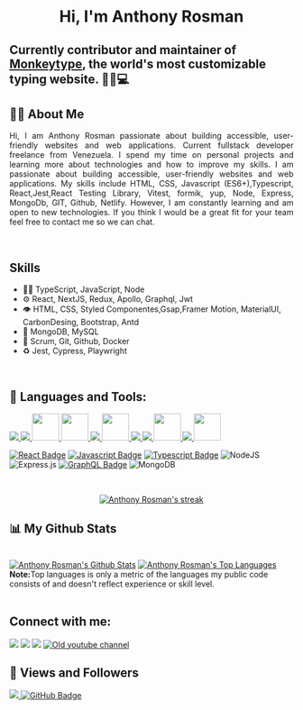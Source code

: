 <h1 align="center">Hi, I'm Anthony Rosman</h1>

## Currently contributor and maintainer of [Monkeytype](https://monkeytype.com), the world's most customizable typing website. 👨‍💻💻 

## 🙋‍♂️ About Me</br>

<p align="justify">
Hi, I am Anthony Rosman passionate about building accessible, user-friendly websites and web applications. Current fullstack developer freelance from Venezuela. I spend my time on personal projects and learning more about technologies and how to improve my skills. I am passionate about building accessible, user-friendly websites and web applications. My skills include HTML, CSS, Javascript (ES6+),Typescript, React,Jest,React Testing Library, Vitest, formik, yup, Node, Express, MongoDb, GIT, Github, Netlify. However, I am constantly learning and am open to new technologies. If you think I would be a great fit for your team feel free to contact me so we can chat.</p>
</br>

## Skills
- 👨‍💻 TypeScript, JavaScript, Node
- ⚙️ React, NextJS, Redux, Apollo, Graphql, Jwt
- 👁️ HTML, CSS, Styled Componentes,Gsap,Framer Motion, MaterialUI, CarbonDesing, Bootstrap, Antd
- 💽 MongoDB, MySQL
- :busts_in_silhouette: Scrum, Git, Github, Docker
- :recycle: Jest, Cypress, Playwright

</br>

## 🚀 Languages and Tools:

<p align="left"> 
    <a href="https://www.w3.org/html/" target="_blank"> <img src="https://img.icons8.com/color/48/000000/html-5.png"/> </a> 
    <a href="https://www.w3schools.com/css/" target="_blank"> <img src="https://img.icons8.com/color/48/000000/css3.png"/> </a>
    <a href="https://sass-lang.com/" target="_blank"> <img src="https://img.icons8.com/color/512/sass.png" style="width:48px; height:48px"/> </a>
    <a href="https://styled-components.com/" target="_blank"> <img src="https://styled-components.com/logo.png" style="width:48px; height:48px"/> </a>
    <a href="https://developer.mozilla.org/en-US/docs/Web/JavaScript" target="_blank"> <img src="https://img.icons8.com/color/48/000000/javascript.png"/> </a>
    <a href="https://www.typescriptlang.org/" target="_blank"> <img src="https://img.icons8.com/color/512/typescript.png" style="width:48px; height:48px"/> </a> 
    <a href="https://reactjs.org/" target="_blank"> <img src="https://img.icons8.com/color/48/000000/react-native.png"/> </a>
    <a href="https://redux.js.org" target="_blank"> <img src="https://img.icons8.com/color/48/000000/redux.png"/> </a>  
    <a href="https://graphql.org/" target="_blank"> <img src="https://img.icons8.com/color/512/graphql.png" style="width:48px; height:48px;"/> </a>  
    <a href="https://git-scm.com/" target="_blank"> <img src="https://img.icons8.com/color/48/000000/git.png"/> </a> 
    <a href="https://code.visualstudio.com/" target="_blank"> <img src="https://code.visualstudio.com/assets/branding/app-icon.png"style="width:48px; height:48px"/> </a>
</p>

[![React Badge](https://img.shields.io/badge/-React-61DBFB?style=for-the-badge&labelColor=black&logo=react&logoColor=61DBFB)](#)
[![Javascript Badge](https://img.shields.io/badge/-Javascript-F0DB4F?style=for-the-badge&labelColor=black&logo=javascript&logoColor=F0DB4F)](#)
[![Typescript Badge](https://img.shields.io/badge/-Typescript-007acc?style=for-the-badge&labelColor=black&logo=typescript&logoColor=007acc)](#)
![NodeJS](https://img.shields.io/badge/node.js-6DA55F?style=for-the-badge&logo=node.js&logoColor=green&labelColor=black)
![Express.js](https://img.shields.io/badge/express.js-%23404d59.svg?style=for-the-badge&logo=express&logoColor=%2361DAFB&labelColor=black)
[![GraphQL Badge](https://img.shields.io/badge/-GraphQl-e535ab?style=for-the-badge&labelColor=black&logo=node.js&logoColor=e535ab)](#)
![MongoDB](https://img.shields.io/badge/MongoDB-%234ea94b.svg?style=for-the-badge&logo=mongodb&logoColor=white&labelColor=black)

<br/>

<p align="center">
    <a href="https://github.com/D3press3dd/github-readme-streak-stats">
        <img title="🔥 Get streak stats for your profile at git.io/streak-stats" alt="Anthony Rosman's streak" src="https://github-readme-streak-stats.herokuapp.com/?user=D3press3dd&theme=black-ice&hide_border=true&stroke=0000&background=060A0CD0&"/>
    </a>
</p>

## 📊 My Github Stats

  <br/>
    <a href="https://github.com/D3press3dd/github-readme-stats"><img alt="Anthony Rosman's Github Stats" src="https://github-readme-stats.vercel.app/api?username=D3press3dd&show_icons=true&count_private=true&theme=react&hide_border=true&bg_color=0D1117" /></a>
  <a href="https://github.com/D3press3dd/github-readme-stats"><img alt="Anthony Rosman's Top Languages" src="https://github-readme-stats.vercel.app/api/top-langs/?username=D3press3dd&langs_count=8&count_private=true&layout=compact&theme=react&hide_border=true&bg_color=0D1117" /></a>
  <br/>
  <b>Note:</b>Top languages is only a metric of the languages my public code consists of and doesn't reflect experience or skill level.
  
<br/>
<br/>

## Connect with me:

<p align="left">

<a href = "https://www.linkedin.com/in/anthonyrosman/"><img src="https://img.icons8.com/fluent/48/000000/linkedin.png"/></a>
<a href = "https://twitter.com/Anthonyrosman"><img src="https://img.icons8.com/fluent/48/000000/twitter.png"/></a>
<a href = "https://www.instagram.com/anthonyrosman/"><img src="https://img.icons8.com/fluent/48/000000/instagram-new.png"/></a>
<a href = "http://bit.ly/D3press3d"><img src="https://img.icons8.com/color/48/000000/youtube-play.png" alt="Old youtube channel"/></a>

</p>

## 💖 Views and Followers

<a href="https://github.com/Meghna-DAS/github-profile-views-counter">
    <img src="https://komarev.com/ghpvc/?username=D3press3dd">
</a>
<a href="https://github.com/D3press3dd?tab=followers"><img src="https://img.shields.io/github/followers/D3press3dd?label=Followers&style=social" alt="GitHub Badge"></a>
